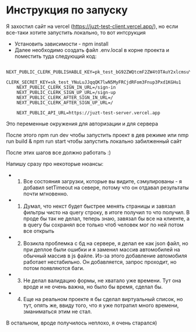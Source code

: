 # Инструкция по запуску
Я захостил сайт на vercel (https://juzt-test-client.vercel.app/), но если все-таки хотите запустить локально, то вот интсрукция

- Установить зависимости - npm install
- Далее необходимо создать файл .env.local в корне проекта и поместить туда следующий код:
```
    NEXT_PUBLIC_CLERK_PUBLISHABLE_KEY=pk_test_bG92ZWQtcmF2ZW4tOTAuY2xlcmsuYWNjb3VudHMuZGV2JA
    CLERK_SECRET_KEY=sk_test_YNuLuJJqqQK7lwN5MyFRCjdRFom3Fnup3Pxd1KGHu1
    NEXT_PUBLIC_CLERK_SIGN_IN_URL=/sign-in
    NEXT_PUBLIC_CLERK_SIGN_UP_URL=/sign-up
    NEXT_PUBLIC_CLERK_AFTER_SIGN_IN_URL=/
    NEXT_PUBLIC_CLERK_AFTER_SIGN_UP_URL=/
    
    NEXT_PUBLIC_API_URL=https://juzt-test-server.vercel.app
```
Это переменные окружения для авторизации и для сервера

После этого npm run dev чтобы запустить проект в дев режиме или nmp run build & npm run start чтобы запустить локально забилженный сайт

После этих шагов все должно работать :)

Напишу сразу про некоторые нюансы:
* 1. Все состояния загрузки, которые вы видите, сэмулированы - я добавил setTimeout на севере, потому что он отдавал результаты почти мгновенно.
* 1. Думал, что некст будет быстрее менять страницы и завязал фильтры чисто на query строку, в итоге получил то что получил. В проде бы так не делал, теперь знаю, завязал бы все на клиенте, 
а в query бы сохранял все только чтоб человек мог по ней потом все открыть
* 2. Возикла проблемка с бд на сервере, я делал ее как json файл, но при деплое были ошибки и я заменил массив автомобилей на обычный массив в js файле. Из-за этого
добавление автомобиля работает нестабильно. Он добавляется, запрос проходит, но потом появляются баги.
* 3. Не делал валидацию формы, не хватало уже времени. Тут она вроде и не очень важна, но было бы время, сделал бы.
* 4. Еще на реальном проекте я бы сделал виртуальный список, но тут, опять же, ввиду того, что я уже потратил много времени, зманиматься этим не стал.

В остальном, вроде получилось неплохо, я очень старался)
